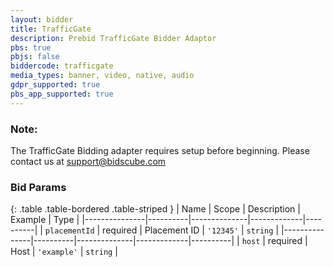 ```yaml
---
layout: bidder
title: TrafficGate
description: Prebid TrafficGate Bidder Adaptor
pbs: true
pbjs: false
biddercode: trafficgate
media_types: banner, video, native, audio
gdpr_supported: true
pbs_app_supported: true
---
```


### Note:

The TrafficGate Bidding adapter requires setup before beginning. Please contact us at support@bidscube.com

### Bid Params

{: .table .table-bordered .table-striped }
| Name          | Scope    | Description  | Example     | Type     |
|---------------|----------|--------------|-------------|----------|
| `placementId` | required | Placement ID | `'12345'`   | `string` |
|---------------|----------|--------------|-------------|----------|
| `host`        | required | Host         | `'example'` | `string` |
